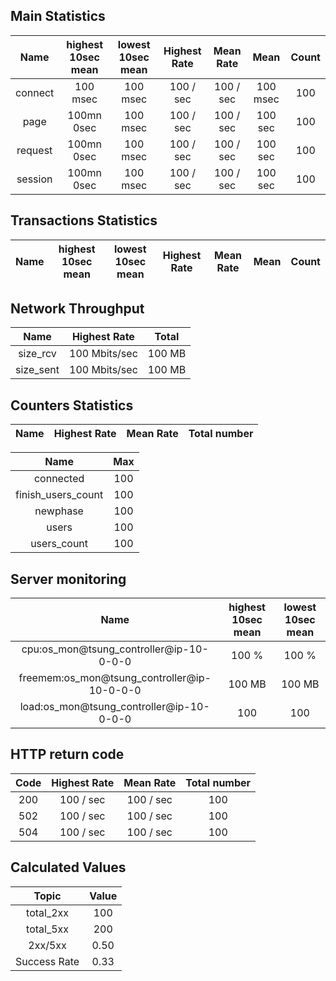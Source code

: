 ## Main Statistics
|Name|highest 10sec mean|lowest 10sec mean|Highest Rate|Mean Rate|Mean|Count|
|:-:|:-:|:-:|:-:|:-:|:-:|:-:|
|connect|100 msec|100 msec|100 / sec|100 / sec|100 msec|100|
|page|100mn  0sec|100 msec|100 / sec|100 / sec|100 sec|100|
|request|100mn  0sec|100 msec|100 / sec|100 / sec|100 sec|100|
|session|100mn  0sec|100 msec|100 / sec|100 / sec|100 sec|100|

## Transactions Statistics
|Name|highest 10sec mean|lowest 10sec mean|Highest Rate|Mean Rate|Mean|Count|
|:-:|:-:|:-:|:-:|:-:|:-:|:-:|

## Network Throughput
|Name|Highest Rate|Total|
|:-:|:-:|:-:|
|size_rcv|100 Mbits/sec|100 MB|
|size_sent|100 Mbits/sec|100 MB|

## Counters Statistics
|Name|Highest Rate|Mean Rate|Total number|
|:-:|:-:|:-:|:-:|

|Name|Max|
|:-:|:-:|
|connected|100|
|finish_users_count|100|
|newphase|100|
|users|100|
|users_count|100|

## Server monitoring
|Name|highest 10sec  mean|lowest 10sec mean|
|:-:|:-:|:-:|
|cpu:os_mon@tsung_controller@ip-10-0-0-0|100 %|100 %|
|freemem:os_mon@tsung_controller@ip-10-0-0-0|100 MB|100 MB|
|load:os_mon@tsung_controller@ip-10-0-0-0|100|100|

## HTTP return code
|Code|Highest Rate|Mean Rate|Total number|
|:-:|:-:|:-:|:-:|
|200|100 / sec|100 / sec|100|
|502|100 / sec|100 / sec|100|
|504|100 / sec|100 / sec|100|

## Calculated Values
|Topic|Value|
|:-:|:-:|
|total_2xx|100|
|total_5xx|200|
|2xx/5xx|0.50|
|Success Rate|0.33|
